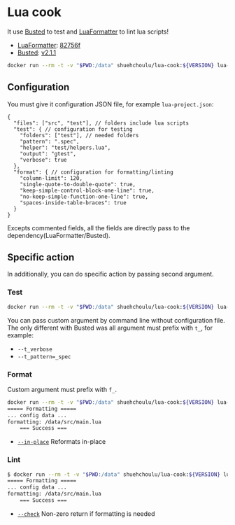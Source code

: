 # Lua cook

It use [Busted](https://lunarmodules.github.io/busted/) to test and
[LuaFormatter](https://github.com/Koihik/LuaFormatter) to lint lua scripts!

-   [LuaFormatter](https://github.com/Koihik/LuaFormatter): [82756f](https://github.com/Koihik/LuaFormatter/commit/82756f482d20b85cda6c4c338f6f11438eae8bc4)
-   [Busted](https://lunarmodules.github.io/busted/): [v2.1.1](https://github.com/lunarmodules/busted/releases/tag/v2.1.1)

```bash
docker run --rm -t -v "$PWD:/data" shuehchoulu/lua-cook:${VERSION} lua-project.json
```

## Configuration

You must give it configuration JSON file, for example `lua-project.json`:

```jsonc
{
  "files": ["src", "test"], // folders include lua scripts
  "test": { // configuration for testing
    "folders": ["test"], // needed folders
    "pattern": ".spec",
    "helper": "test/helpers.lua",
    "output": "gtest",
    "verbose": true
  },
  "format": { // configuration for formatting/linting
    "column-limit": 120,
    "single-quote-to-double-quote": true,
    "keep-simple-control-block-one-line": true,
    "no-keep-simple-function-one-line": true,
    "spaces-inside-table-braces": true
  }
}
```

Excepts commented fields, all the fields are directly pass to the dependency(LuaFormatter/Busted).

## Specific action

In additionally, you can do specific action by passing second argument.

### Test

```bash
docker run --rm -t -v "$PWD:/data" shuehchoulu/lua-cook:${VERSION} lua-project.json test --t_verbose
```

You can pass custom argument by command line without configuration file.
The only different with Busted was all argument must prefix with `t_`, for example:

-   `--t_verbose`
-   `--t_pattern=_spec`

### Format

Custom argument must prefix with `f_`.

```bash
docker run --rm -t -v "$PWD:/data" shuehchoulu/lua-cook:${VERSION} lua-project.json format --f_in-place
===== Formatting =====
... config data ...
formatting: /data/src/main.lua
    === Success ===
```

-   [`--in-place`](https://github.com/Koihik/LuaFormatter#usage) Reformats in-place

### Lint

```bash
$ docker run --rm -t -v "$PWD:/data" shuehchoulu/lua-cook:${VERSION} lua-project.json format --f_check
===== Formatting =====
... config data ...
formatting: /data/src/main.lua
    === Success ===
```

-   [`--check`](https://github.com/Koihik/LuaFormatter#usage) Non-zero return if formatting is needed
